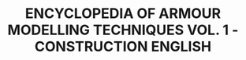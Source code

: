 ---
title: "ENCYCLOPEDIA OF ARMOUR MODELLING TECHNIQUES VOL. 1 - CONSTRUCTION ENGLISH"
price: "TBA"
desc: "Opis nije dostupan"
img_path: "/assets/img/A.MIG-6150.jpg"
brand: AMMO
available: true
cat: "books"
subcat: "SOLUTION BOOKS - MULTILINGUAL"
subsubcat: "SS"
---
